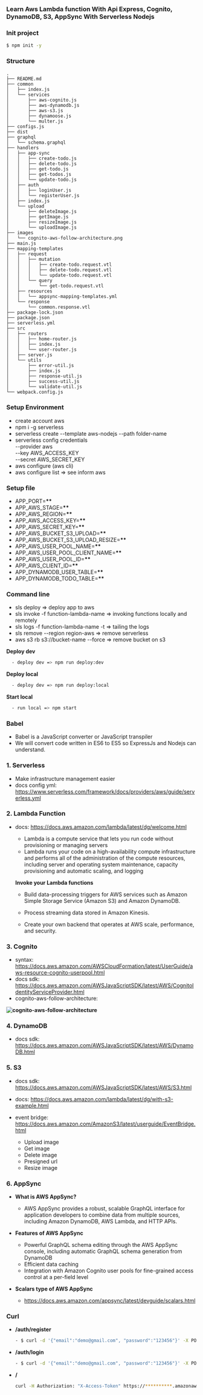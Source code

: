 ### **Learn Aws Lambda function With Api Express, Cognito, DynamoDB, S3, AppSync With Serverless Nodejs**

### **Init project**

```sh
$ npm init -y
```

### **Structure**

```text
.
├── README.md
├── common
│   ├── index.js
│   └── services
│       ├── aws-cognito.js
│       ├── aws-dynamodb.js
│       ├── aws-s3.js
│       ├── dynamoose.js
│       └── multer.js
├── configs.js
├── dist
├── graphql
│   └── schema.graphql
├── handlers
│   ├── app-sync
│   │   ├── create-todo.js
│   │   ├── delete-todo.js
│   │   ├── get-todo.js
│   │   ├── get-todos.js
│   │   └── update-todo.js
│   ├── auth
│   │   ├── loginUser.js
│   │   └── registerUser.js
│   ├── index.js
│   └── upload
│       ├── deleteImage.js
│       ├── getImage.js
│       ├── resizeImage.js
│       └── uploadImage.js
├── images
│   └── cognito-aws-follow-architecture.png
├── main.js
├── mapping-templates
│   ├── request
│   │   ├── mutation
│   │   │   ├── create-todo.request.vtl
│   │   │   ├── delete-todo.request.vtl
│   │   │   └── update-todo.request.vtl
│   │   └── query
│   │       └── get-todo.request.vtl
│   ├── resources
│   │   └── appsync-mapping-templates.yml
│   └── response
│       └── common.response.vtl
├── package-lock.json
├── package.json
├── serverless.yml
├── src
│   ├── routers
│   │   ├── home-router.js
│   │   ├── index.js
│   │   └── user-router.js
│   ├── server.js
│   └── utils
│       ├── error-util.js
│       ├── index.js
│       ├── response-util.js
│       ├── success-util.js
│       └── validate-util.js
└── webpack.config.js
```

### **Setup Environment**

- create account aws
- npm i -g serverless
- serverless create --template aws-nodejs --path folder-name
- serverless config credentials \
  --provider aws \
  --key AWS_ACCESS_KEY \
  --secret AWS_SECRET_KEY
- aws configure (aws cli)
- aws configure list => see inform aws

### **Setup file**

- APP_PORT=**\*\***
- APP_AWS_STAGE=**\*\***
- APP_AWS_REGION=**\*\***
- APP_AWS_ACCESS_KEY=**\*\***
- APP_AWS_SECRET_KEY=**\*\***
- APP_AWS_BUCKET_S3_UPLOAD=**\*\***
- APP_AWS_BUCKET_S3_UPLOAD_RESIZE=**\*\***
- APP_AWS_USER_POOL_NAME=**\*\***
- APP_AWS_USER_POOL_CLIENT_NAME=**\*\***
- APP_AWS_USER_POOL_ID=**\*\***
- APP_AWS_CLIENT_ID=**\*\***
- APP_DYNAMODB_USER_TABLE=**\*\***
- APP_DYNAMODB_TODO_TABLE=**\*\***

### **Command line**

- sls deploy => deploy app to aws
- sls invoke -f function-lambda-name => invoking functions locally and remotely
- sls logs -f function-lambda-name -t => tailing the logs
- sls remove --region region-aws => remove serverless
- aws s3 rb s3://bucket-name --force => remove bucket on s3

**Deploy dev**

```sh
  - deploy dev => npm run deploy:dev
```

**Deploy local**

```sh
  - deploy dev => npm run deploy:local
```

**Start local**

```sh
  - run local => npm start
```

### **Babel**

- Babel is a JavaScript converter or JavaScript transpiler
- We will convert code written in ES6 to ES5 so ExpressJs and Nodejs can understand.

### **1. Serverless**

- Make infrastructure management easier
- docs config yml: https://www.serverless.com/framework/docs/providers/aws/guide/serverless.yml

### **2. Lambda Function**

- docs: https://docs.aws.amazon.com/lambda/latest/dg/welcome.html

  - Lambda is a compute service that lets you run code without provisioning or managing servers
  - Lambda runs your code on a high-availability compute infrastructure and performs all of the administration of the compute resources, including server and operating system maintenance, capacity provisioning and automatic scaling, and logging
    
  **Invoke your Lambda functions**
    - Build data-processing triggers for AWS services such as Amazon Simple Storage Service (Amazon S3) and Amazon DynamoDB.

    - Process streaming data stored in Amazon Kinesis.

    - Create your own backend that operates at AWS scale, performance, and security.

### **3. Cognito**

- syntax: https://docs.aws.amazon.com/AWSCloudFormation/latest/UserGuide/aws-resource-cognito-userpool.html
- docs sdk: https://docs.aws.amazon.com/AWSJavaScriptSDK/latest/AWS/CognitoIdentityServiceProvider.html
- cognito-aws-follow-architecture:

**![cognito-aws-follow-architecture](images/cognito-aws-follow-architecture.png)**

### **4. DynamoDB**

- docs sdk: https://docs.aws.amazon.com/AWSJavaScriptSDK/latest/AWS/DynamoDB.html

### **5. S3**

- docs sdk: https://docs.aws.amazon.com/AWSJavaScriptSDK/latest/AWS/S3.html
- docs: https://docs.aws.amazon.com/lambda/latest/dg/with-s3-example.html
- event bridge: https://docs.aws.amazon.com/AmazonS3/latest/userguide/EventBridge.html

  - Upload image
  - Get image
  - Delete image
  - Presigned url
  - Resize image

### **6. AppSync**

- **What is AWS AppSync?**

  - AWS AppSync provides a robust, scalable GraphQL interface for application developers to combine data from multiple sources, including Amazon DynamoDB, AWS Lambda, and HTTP APIs.

- **Features of AWS AppSync**

  - Powerful GraphQL schema editing through the AWS AppSync console, including automatic GraphQL schema generation from DynamoDB
  - Efficient data caching
  - Integration with Amazon Cognito user pools for fine-grained access control at a per-field level

- **Scalars type of AWS AppSync**

  - https://docs.aws.amazon.com/appsync/latest/devguide/scalars.html

### **Curl**

- **/auth/register**

  ```sh
  - $ curl -d '{"email":"demo@gmail.com", "password":"123456"}' -X POST https://**********.amazonaws.com/auth/register
  ```

- **/auth/login**

  ```sh
  - $ curl -d '{"email":"demo@gmail.com", "password":"123456"}' -X POST https://**********.amazonaws.com/auth/login
  ```

- **/**
  ```sh
  curl -H Authorization: "X-Access-Token" https://**********.amazonaws.com/
  ```
